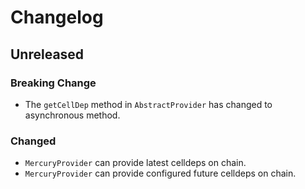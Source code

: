 # Changelog

## Unreleased

### Breaking Change

- The `getCellDep` method in `AbstractProvider` has changed to asynchronous method.

### Changed

- `MercuryProvider` can provide latest celldeps on chain.
- `MercuryProvider` can provide configured future celldeps on chain.

